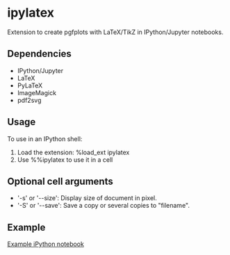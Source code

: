 # ipylatex

Extension to create pgfplots with LaTeX/TikZ in IPython/Jupyter notebooks.

## Dependencies

- IPython/Jupyter
- LaTeX
- PyLaTeX
- ImageMagick
- pdf2svg

## Usage

To use in an IPython shell: 

1. Load the extension: %load_ext ipylatex
2. Use %%ipylatex to use it in a cell

## Optional cell arguments

- '-s' or '--size': Display size of document in pixel.
- '-S' or '--save': Save a copy or several copies to "filename".
 
## Example

[Example iPython notebook](simpleplot.ipynb)
